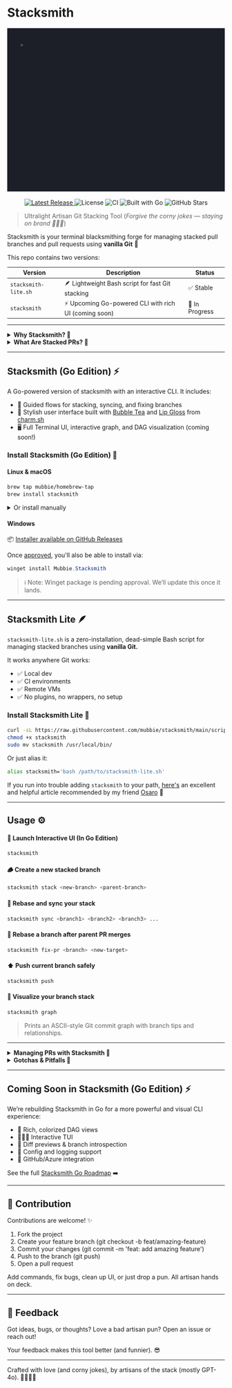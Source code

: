 # Stacksmith

<p align="center">
  <img src="assets/stacksmith-ui.gif" alt="Stacksmith UI demo" width="800"/>
</p>

<p align="center">
  <a href="https://github.com/mubbie/stacksmith/releases">
    <img src="https://img.shields.io/github/v/release/mubbie/stacksmith" alt="Latest Release">
  </a>
  <img src="https://img.shields.io/github/license/mubbie/stacksmith" alt="License">
  <img src="https://github.com/mubbie/stacksmith/actions/workflows/release.yml/badge.svg" alt="CI">
  <img src="https://img.shields.io/badge/built%20with-Go-00ADD8?logo=go" alt="Built with Go">
  <img src="https://img.shields.io/github/stars/mubbie/stacksmith?style=social" alt="GitHub Stars">
</p>

> Ultralight Artisan Git Stacking Tool
> (*Forgive the corny jokes — staying on brand 🧑🏾‍🏭*)

Stacksmith is your terminal blacksmithing forge for managing stacked pull branches and pull requests using **vanilla Git** 🌳

This repo contains two versions:

| Version             | Description                                         | Status |
|----------------------|-----------------------------------------------------| ----- | 
| `stacksmith-lite.sh` | 🪶 Lightweight Bash script for fast Git stacking    | ✅ Stable |
| `stacksmith`         | ⚡ Upcoming Go-powered CLI with rich UI (coming soon) | 🚧 In Progress | 

---

<details>
<summary><strong>Why Stacksmith? 🤔</strong></summary>

Imagine this: you're building a big feature. It's going to touch a lot of files and introduce a lot of changes.
With traditional Git workflows, your options are usually:

- 🫠 Put it all in one huge branch → easy for you, painful for your reviewers.
- ⏳ Break it into many small PRs → good for reviewers, but you end up stuck waiting for each PR to merge before you can build on the next one.

Both kinda suck.

```text
Option 1 → One giant PR 😱

Option 2 → Many PRs but blocked 😩

Stacksmith → Many PRs. Keep shipping 🚀
```

</details>

<details>
<summary><strong>What Are Stacked PRs? 🚂</strong></summary>

Stacked PRs let you break work into small, focused branches — each building on top of the last.

```text
main <- PR1 <- PR2 <- PR3 <- PR4 ...
```

Each PR targets the previous one, reviewers see small diffs, and you keep moving fast.

BUT managing these stacks manually with plain Git is tedious (See: [Stacked branches with vanilla Git](https://www.codetinkerer.com/2023/10/01/stacked-branches-with-vanilla-git.html), [Stacked branches with vanilla Git - Reddit Thread](https://www.reddit.com/r/programming/comments/16yqfef/stacked_branches_with_vanilla_git/)):

- Rebasing every branch on top of the latest
- Force pushing without messing things up
- Retargeting PRs

That's where `stacksmith` comes in.

</details>

---

## Stacksmith (Go Edition) ⚡

A Go-powered version of stacksmith with an interactive CLI. It includes:

- 🔄 Guided flows for stacking, syncing, and fixing branches
- 🎨 Stylish user interface built with [Bubble Tea](https://github.com/charmbracelet/bubbletea) and [Lip Gloss](https://github.com/charmbracelet/lipgloss) from [charm.sh](https://charm.sh/)
- 🖥️ Full Terminal UI, interactive graph, and DAG visualization (coming soon!)

### Install Stacksmith (Go Edition) 🚀

#### Linux & macOS

```bash
brew tap mubbie/homebrew-tap
brew install stacksmith
```

<details>
<summary>Or install manually</summary>
  
```bash
curl -LO https://github.com/mubbie/stacksmith/releases/latest/download/stacksmith_$(uname -s | tr '[:upper:]' '[:lower:]')_amd64.tar.gz
tar -xzf stacksmith_*.tar.gz
sudo mv stacksmith /usr/local/bin/
```

</details>

#### Windows

📦 [Installer available on GitHub Releases](https://github.com/mubbie/stacksmith/releases)

Once [approved](https://github.com/microsoft/winget-pkgs/pull/249878), you'll also be able to install via:

```powershell
winget install Mubbie.Stacksmith
```

> ℹ️ Note: Winget package is pending approval. We’ll update this once it lands.

---

## Stacksmith Lite 🪶

`stacksmith-lite.sh` is a zero-installation, dead-simple Bash script for managing stacked branches using **vanilla Git.**

It works anywhere Git works:

- ✅ Local dev
- ✅ CI environments
- ✅ Remote VMs
- ✅ No plugins, no wrappers, no setup

### Install Stacksmith Lite 🚀

```bash
curl -sL https://raw.githubusercontent.com/mubbie/stacksmith/main/scripts/stacksmith-lite.sh -o stacksmith
chmod +x stacksmith
sudo mv stacksmith /usr/local/bin/
```

Or just alias it:

```bash
alias stacksmith='bash /path/to/stacksmith-lite.sh'
```

If you run into trouble adding `stacksmith` to your path, [here's](https://specifications.freedesktop.org/basedir-spec/latest/) an excellent and helpful article recommended by my friend [Osaro](https://github.com/osaroadade) 🙂

---

## Usage ⚙️

#### 🧩 Launch Interactive UI (In Go Edition)

```bash
stacksmith
```

#### 🪵 Create a new stacked branch

```bash
stacksmith stack <new-branch> <parent-branch>
```

#### 🧽 Rebase and sync your stack

```bash
stacksmith sync <branch1> <branch2> <branch3> ...
```

#### 🔧 Rebase a branch after parent PR merges

```bash
stacksmith fix-pr <branch> <new-target>
```

#### ⬆️ Push current branch safely

```bash
stacksmith push
```

#### 🌳 Visualize your branch stack

```bash
stacksmith graph
```

> Prints an ASCII-style Git commit graph with branch tips and relationships.

---

<details>
<summary><strong>Managing PRs with Stacksmith 📂</strong></summary>

> Stacksmith helps you manage your local branches beautifully. But your PRs will still need to be created, managed, and merged manually on your Git hosting platform (Azure DevOps, GitHub, GitLab, Bitbucket, etc).

### PR Lifecycle with Stacksmith

- Create your stacked branches locally with `stacksmith stack`
- Push them with `stacksmith push`
- Open PRs in your Git platform (targeting their parent branches, ex: ex: PR2 targets PR1, PR3 targets PR2, etc.)
- Merge PRs bottom-up (base first, then next, then next)
- After each PR merge:
  - Use `stacksmith fix-pr` to rebase the next branch onto the new target (usually `main`)
  - Retarget the PR in your Git platform to point to `main`
  - Push again with `stacksmith push`

### Pro Tip

Use `stacksmith sync` to quickly rebase and update a full stack when many PRs have merged.

- Stacksmith = Local branch management magic
- Your Git platform = PR creation, review, merging
- Together = Dev happiness 🌟

### What Stacksmith Doesn't Do 🙅

- ❌ Create PRs for you (use your Git platform)
- ❌ Auto-retarget PRs (you do that manually)
- ❌ Auto-detect your stack (you pass branch names explicitly)

Stacksmith stays simple & bashy — that's the point.

</details>

<details>
<summary><strong>Gotchas & Pitfalls 🔦 </strong></summary>
  
> Some common sharp edges when working with stacked PRs (and how to avoid them):

| Situation                          | What Happens                                              | How To Handle                                                                |
| ---------------------------------- | --------------------------------------------------------- | ---------------------------------------------------------------------------- |
| PR merges out of order             | Git history gets messy; later PR shows unexpected changes | Rebase your branch onto `main` using `stacksmith fix-pr` and retarget the PR |
| Forgetting to retarget PR          | PR shows extra unrelated commits                          | Always retarget PR to `main` (or the correct parent) after parent merges     |
| Not force-pushing after rebase     | Remote branch gets out of sync with local                 | Always use `stacksmith push` (safe force-push) after rebasing                |
| Accidentally rebasing wrong parent | Changes vanish or conflict                                | Double-check the branch order when using `stacksmith sync`                   |

**Final Rule of Thumb:**

- Merge PRs from the bottom up
- Rebase child branches immediately after parent merges
- Retarget PRs accordingly
- Push your changes
- Clean stack = Happy reviewers + Happy you 🌱

</details>

---

## Coming Soon in Stacksmith (Go Edition) ⚡

We’re rebuilding Stacksmith in Go for a more powerful and visual CLI experience:
- 🌲 Rich, colorized DAG views
- 🧑🏾‍🏭 Interactive TUI
- 🧪 Diff previews & branch introspection
- 💾 Config and logging support
- 🔌 GitHub/Azure integration

See the full [Stacksmith Go Roadmap](./docs/planning/stacksmith-go.md) ➡️

---

## 🤝 Contribution

Contributions are welcome! ✨
1. Fork the project
2. Create your feature branch (git checkout -b feat/amazing-feature)
3. Commit your changes (git commit -m 'feat: add amazing feature')
4. Push to the branch (git push)
5. Open a pull request

Add commands, fix bugs, clean up UI, or just drop a pun. All artisan hands on deck.

---

## 📢 Feedback

Got ideas, bugs, or thoughts? Love a bad artisan pun? Open an issue or reach out!

Your feedback makes this tool better (and funnier). 😎

---

Crafted with love (and corny jokes), by artisans of the stack (mostly GPT-4o). 🧑🏾‍🏭✨
